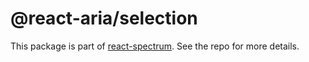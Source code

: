 # @react-aria/selection

This package is part of [react-spectrum](https://github.com/watheia/spectrum). See the repo for more details.
